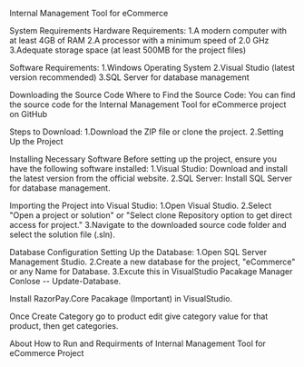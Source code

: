 Internal Management Tool for eCommerce

System Requirements Hardware Requirements: 1.A modern computer with at least 4GB of RAM 2.A processor with a minimum speed of 2.0 GHz 3.Adequate storage space (at least 500MB for the project files)

Software Requirements: 1.Windows Operating System 2.Visual Studio (latest version recommended) 3.SQL Server for database management

Downloading the Source Code Where to Find the Source Code: You can find the source code for the Internal Management Tool for eCommerce project on GitHub

Steps to Download: 1.Download the ZIP file or clone the project. 2.Setting Up the Project

Installing Necessary Software Before setting up the project, ensure you have the following software installed: 1.Visual Studio: Download and install the latest version from the official website. 2.SQL Server: Install SQL Server for database management.

Importing the Project into Visual Studio: 1.Open Visual Studio. 2.Select "Open a project or solution" or "Select clone Repository option to get direct access for project." 3.Navigate to the downloaded source code folder and select the solution file (.sln).

Database Configuration Setting Up the Database: 1.Open SQL Server Management Studio. 2.Create a new database for the project, "eCommerce" or any Name for Database. 3.Excute this in VisualStudio Pacakage Manager Conlose -- Update-Database.

Install RazorPay.Core Pacakage (Important) in VisualStudio.

Once Create Category go to product edit give category value for that product, then get categories.

About How to Run and Requirments of Internal Management Tool for eCommerce Project
